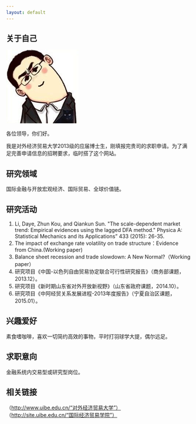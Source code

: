 ```yaml
---
layout: default
---
```


## 关于自己

<img class="profile-picture" src="sherlock.jpg">

各位领导，你们好。

我是对外经济贸易大学2013级的应届博士生，刚填报完贵司的求职申请。为了满足完善申请信息的招聘要求，临时搭了这个网站。

## 研究领域

国际金融与开放宏观经济、国际贸易、全球价值链。

## 研究活动

1. Li, Daye, Zhun Kou, and Qiankun Sun. "The scale-dependent market trend: Empirical evidences using the lagged DFA method." Physica A: Statistical Mechanics and its Applications” 433 (2015): 26-35.   
2. The impact of exchange rate volatility on trade structure：Evidence from China.(Working paper)      
3. Balance sheet recession and trade slowdown: A New Normal?（Working paper）     
4. 研究项目《中国-以色列自由贸易协定联合可行性研究报告》（商务部课题，2013.12）。      
5. 研究项目《新时期山东省对外开放新视野》（山东省政府课题，2014.10）。    
6. 研究项目《中阿经贸关系发展进程-2013年度报告》（宁夏自治区课题，2015.01）。     

## 兴趣爱好
素食嗜咖啡，喜欢一切简约高效的事物，平时打羽球学大提，偶尔远足。

## 求职意向
金融系统内交易型或研究型岗位。

## 相关链接
（http://www.uibe.edu.cn/“对外经济贸易大学”）   
（http://site.uibe.edu.cn/“国际经济贸易学院”）



